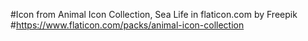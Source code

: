 #Icon from Animal Icon Collection, Sea Life in flaticon.com by Freepik
#https://www.flaticon.com/packs/animal-icon-collection